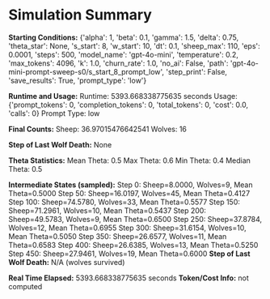 # Simulation Summary

**Starting Conditions:**
{'alpha': 1, 'beta': 0.1, 'gamma': 1.5, 'delta': 0.75, 'theta_star': None, 's_start': 8, 'w_start': 10, 'dt': 0.1, 'sheep_max': 110, 'eps': 0.0001, 'steps': 500, 'model_name': 'gpt-4o-mini', 'temperature': 0.2, 'max_tokens': 4096, 'k': 1.0, 'churn_rate': 1.0, 'no_ai': False, 'path': 'gpt-4o-mini-prompt-sweep-s0/s_start_8_prompt_low', 'step_print': False, 'save_results': True, 'prompt_type': 'low'}

**Runtime and Usage:**
Runtime: 5393.668338775635 seconds
Usage: {'prompt_tokens': 0, 'completion_tokens': 0, 'total_tokens': 0, 'cost': 0.0, 'calls': 0}
Prompt Type: low

**Final Counts:**
Sheep: 36.97015476642541
Wolves: 16

**Step of Last Wolf Death:**
None

**Theta Statistics:**
Mean Theta: 0.5
Max Theta: 0.6
Min Theta: 0.4
Median Theta: 0.5

**Intermediate States (sampled):**
Step 0: Sheep=8.0000, Wolves=9, Mean Theta=0.5000
Step 50: Sheep=16.0197, Wolves=45, Mean Theta=0.4127
Step 100: Sheep=74.5780, Wolves=33, Mean Theta=0.5577
Step 150: Sheep=71.2961, Wolves=10, Mean Theta=0.5437
Step 200: Sheep=49.5783, Wolves=9, Mean Theta=0.6500
Step 250: Sheep=37.8784, Wolves=12, Mean Theta=0.6955
Step 300: Sheep=31.6154, Wolves=10, Mean Theta=0.5050
Step 350: Sheep=26.6577, Wolves=11, Mean Theta=0.6583
Step 400: Sheep=26.6385, Wolves=13, Mean Theta=0.5250
Step 450: Sheep=27.9461, Wolves=19, Mean Theta=0.6000
**Step of Last Wolf Death:** N/A (wolves survived)

**Real Time Elapsed:** 5393.668338775635 seconds
**Token/Cost Info:** not computed